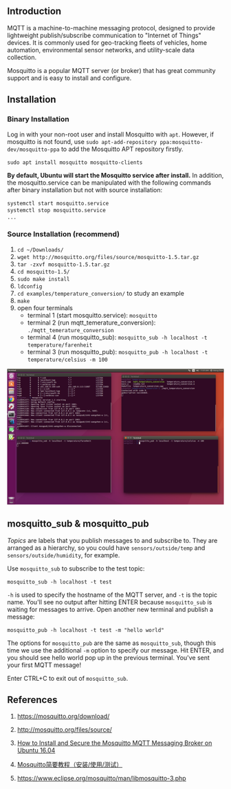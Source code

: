 ## Introduction

MQTT is a machine-to-machine messaging protocol, designed to provide lightweight publish/subscribe communication to "Internet of Things" devices. It is commonly used for geo-tracking fleets of vehicles, home automation, environmental sensor networks, and utility-scale data collection.

Mosquitto is a popular MQTT server (or broker) that has great community support and is easy to install and configure.


## Installation

### Binary Installation

Log in with your non-root user and install Mosquitto with `apt`. However, if mosquitto is not found, use `sudo apt-add-repository ppa:mosquitto-dev/mosquitto-ppa` to add the Mosquitto APT repository firstly.

```
sudo apt install mosquitto mosquitto-clients
```

**By default, Ubuntu will start the Mosquitto service after install.** In addition, the mosquitto.service can be manipulated with the following commands after binary installation but not with source installation:

```
systemctl start mosquitto.service
systemctl stop mosquitto.service
...
```

### Source Installation (recommend)

1. `cd ~/Downloads/`
2. `wget http://mosquitto.org/files/source/mosquitto-1.5.tar.gz`
3. `tar -zxvf mosquitto-1.5.tar.gz`
4. `cd mosquitto-1.5/`
5. `sudo make install`
6. `ldconfig`
7. `cd examples/temperature_conversion/` to study an example
8. `make`
9. open four terminals
    - terminal 1 (start mosquitto.service): `mosquitto`
    - terminal 2 (run mqtt_temerature_conversion): `./mqtt_temerature_conversion`
    - terminal 4 (run mosquitto_sub): `mosquitto_sub -h localhost -t temperature/farenheit`
    - terminal 3 (run mosquitto_pub): `mosquitto_pub -h localhost -t temperature/celsius -m 100`

![](img/mosquitto/fig1.png?raw=true)


## mosquitto_sub & mosquitto_pub

*Topics* are labels that you publish messages to and subscribe to. They are arranged as a hierarchy, so you could have `sensors/outside/temp` and `sensors/outside/humidity`, for example.

Use `mosquitto_sub` to subscribe to the test topic:

```
mosquitto_sub -h localhost -t test
```

`-h` is used to specify the hostname of the MQTT server, and `-t` is the topic name. You'll see no output after hitting ENTER because `mosquitto_sub` is waiting for messages to arrive. Open another new terminal and publish a message:

```
mosquitto_pub -h localhost -t test -m "hello world"
```

The options for `mosquitto_pub` are the same as `mosquitto_sub`, though this time we use the additional `-m` option to specify our message. Hit ENTER, and you should see hello world pop up in the previous terminal. You've sent your first MQTT message!

Enter CTRL+C to exit out of `mosquitto_sub`.


## References

1. https://mosquitto.org/download/

2. http://mosquitto.org/files/source/

3. [How to Install and Secure the Mosquitto MQTT Messaging Broker on Ubuntu 16.04](https://www.digitalocean.com/community/tutorials/how-to-install-and-secure-the-mosquitto-mqtt-messaging-broker-on-ubuntu-16-04)

4. [Mosquitto简要教程（安装/使用/测试）](https://blog.csdn.net/shagoo/article/details/7910598)

5. https://www.eclipse.org/mosquitto/man/libmosquitto-3.php
